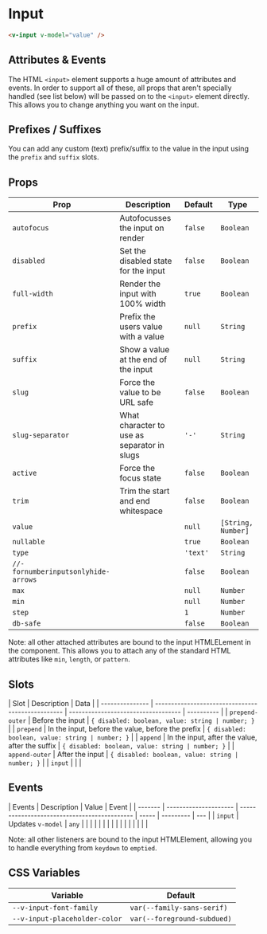 # Input

```html
<v-input v-model="value" />
```

## Attributes & Events

The HTML `<input>` element supports a huge amount of attributes and events. In order to support all of these, all props
that aren't specially handled (see list below) will be passed on to the `<input>` element directly. This allows you to
change anything you want on the input.

## Prefixes / Suffixes

You can add any custom (text) prefix/suffix to the value in the input using the `prefix` and `suffix` slots.

## Props

| Prop                                | Description                                 | Default  | Type               |
| ----------------------------------- | ------------------------------------------- | -------- | ------------------ |
| `autofocus`                         | Autofocusses the input on render            | `false`  | `Boolean`          |
| `disabled`                          | Set the disabled state for the input        | `false`  | `Boolean`          |
| `full-width`                        | Render the input with 100% width            | `true`   | `Boolean`          |
| `prefix`                            | Prefix the users value with a value         | `null`   | `String`           |
| `suffix`                            | Show a value at the end of the input        | `null`   | `String`           |
| `slug`                              | Force the value to be URL safe              | `false`  | `Boolean`          |
| `slug-separator`                    | What character to use as separator in slugs | `'-'`    | `String`           |
| `active`                            | Force the focus state                       | `false`  | `Boolean`          |
| `trim`                              | Trim the start and end whitespace           | `false`  | `Boolean`          |
| `value`                             |                                             | `null`   | `[String, Number]` |
| `nullable`                          |                                             | `true`   | `Boolean`          |
| `type`                              |                                             | `'text'` | `String`           |
| `//-fornumberinputsonlyhide-arrows` |                                             | `false`  | `Boolean`          |
| `max`                               |                                             | `null`   | `Number`           |
| `min`                               |                                             | `null`   | `Number`           |
| `step`                              |                                             | `1`      | `Number`           |
| `db-safe`                           |                                             | `false`  | `Boolean`          |

Note: all other attached attributes are bound to the input HTMLELement in the component. This allows you to attach any
of the standard HTML attributes like `min`, `length`, or `pattern`.

## Slots

| Slot            | Description                                       | Data                                |
| --------------- | ------------------------------------------------- | ----------------------------------- | ---------- |
| `prepend-outer` | Before the input                                  | `{ disabled: boolean, value: string | number; }` |
| `prepend`       | In the input, before the value, before the prefix | `{ disabled: boolean, value: string | number; }` |
| `append`        | In the input, after the value, after the suffix   | `{ disabled: boolean, value: string | number; }` |
| `append-outer`  | After the input                                   | `{ disabled: boolean, value: string | number; }` |
| `input`         |                                                   |                                     |

## Events

| Events  | Description           | Value                                        | Event |
| ------- | --------------------- | -------------------------------------------- | ----- | --------- | --- |
| `input` | Updates `v-model`     | `any`                                        |       |
| <!--    | `click:append`        | User clicks on content of inner append slot  | --    |           | --> |
| <!--    | `click:prepend`       | User clicks on content of inner prepend slot | --    |           | --> |
| <!--    | `click:append-outer`  | User clicks on content of outer append slot  | --    |           | --> |
| <!--    | `click:prepend-outer` | User clicks on content of outer prepend slot | --    |           | --> |
| <!--    |                       |                                              |       | `click`   | --> |
| <!--    |                       |                                              |       | `keydown` | --> |
| <!--    |                       |                                              |       | `input`   | --> |

Note: all other listeners are bound to the input HTMLElement, allowing you to handle everything from `keydown` to
`emptied`.

## CSS Variables

| Variable                      | Default                     |
| ----------------------------- | --------------------------- |
| `--v-input-font-family`       | `var(--family-sans-serif)`  |
| `--v-input-placeholder-color` | `var(--foreground-subdued)` |

